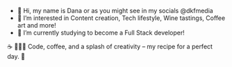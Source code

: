 - 👋 Hi, my name is Dana or as you might see in my socials @dkfmedia
- 👀 I’m interested in Content creation, Tech lifestyle, Wine tastings, Coffee art and more!
- 🌱 I’m currently studying to become a Full Stack developer! 

 
 
 ☕️ 👩🏻‍💻 Code, coffee, and a splash of creativity – my recipe for a perfect day. 🌟

<!---
dkfmedia/dkfmedia is a ✨ special ✨ repository because its `README.md` (this file) appears on your GitHub profile.
You can click the Preview link to take a look at your changes.
--->
